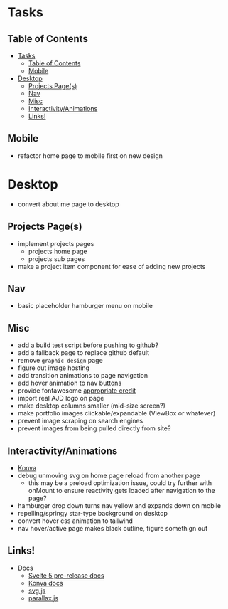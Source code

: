 # Tasks

## Table of Contents
- [Tasks](#tasks)
  - [Table of Contents](#table-of-contents)
  - [Mobile](#mobile)
- [Desktop](#desktop)
  - [Projects Page(s)](#projects-pages)
  - [Nav](#nav)
  - [Misc](#misc)
  - [Interactivity/Animations](#interactivityanimations)
  - [Links!](#links)

## Mobile
  - refactor home page to mobile first on new design

# Desktop
  - convert about me page to desktop

## Projects Page(s)
  - implement projects pages
    - projects home page
    - projects sub pages
  - make a project item component for ease of adding new projects

## Nav
  - basic placeholder hamburger menu on mobile

## Misc
  - add a build test script before pushing to github?
  - add a fallback page to replace github default
  - remove `graphic design` page
  - figure out image hosting
  - add transition animations to page navigation
  - add hover animation to nav buttons
  - provide fontawesome [appropriate credit](https://creativecommons.org/licenses/by/4.0/)
  - import real AJD logo on page
  - make desktop columns smaller (mid-size screen?)
  - make portfolio images clickable/expandable (ViewBox or whatever)
  - prevent image scraping on search engines
  - prevent images from being pulled directly from site?

## Interactivity/Animations
  - [Konva](https://konvajs.org/docs/overview.html)
  - debug unmoving svg on home page reload from another page 
    - this may be a preload optimization issue, could try further with onMount to ensure
      reactivity gets loaded after navigation to the page?
  - hamburger drop down turns nav yellow and expands down on mobile
  - repelling/springy star-type background on desktop
  - convert hover css animation to tailwind
  - nav hover/active page makes black outline, figure somethign out

## Links!

- Docs
  - [Svelte 5 pre-release docs](https://svelte-5-preview.vercel.app/docs/introduction)
  - [Konva docs](https://konvajs.org/docs/overview.html)
  - [svg.js](https://konvajs.org/docs/overview.html)
  - [parallax.js](https://matthew.wagerfield.com/parallax/)